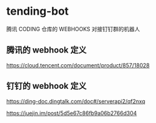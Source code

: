 
# tending-bot
腾讯 CODING 仓库的 WEBHOOKS 对接钉钉群的机器人

## 腾讯的 webhook 定义
https://cloud.tencent.com/document/product/857/18028


## 钉钉的 webhook 定义

https://ding-doc.dingtalk.com/doc#/serverapi2/qf2nxq

https://juejin.im/post/5d5e67c86fb9a06b2766d304

